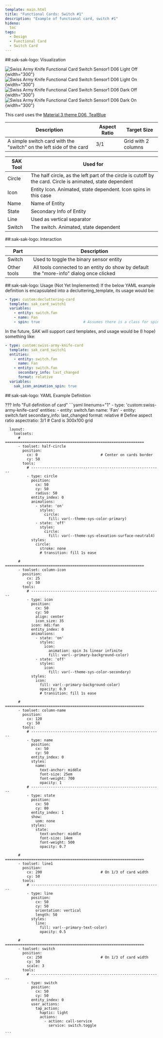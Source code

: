 ```yaml
---
template: main.html
title: "Functional Cards: Switch #1"
description: "Example of functional card, switch #1"
hideno:
  toc
tags:
  - Design
  - Functional Card
  - Switch Card
---
```

<!-- GT/GL -->
##:sak-sak-logo: Visualization

![Swiss Army Knife Functional Card Switch Sensor1 D06 Light Off](../assets/screenshots/sak-functional-card-12-switch1-theme-d06-light-off.png){width="300"}
![Swiss Army Knife Functional Card Switch Sensor1 D06 Light On](../assets/screenshots/sak-functional-card-12-switch1-theme-d06-light-on.png){width="300"}
<br>![Swiss Army Knife Functional Card Switch Sensor1 D06 Dark Off](../assets/screenshots/sak-functional-card-12-switch1-theme-d06-dark-off.png){width="300"}
![Swiss Army Knife Functional Card Switch Sensor1 D06 Dark On](../assets/screenshots/sak-functional-card-12-switch1-theme-d06-dark-on.png){width="300"}

This card uses the [Material 3 theme D06, TealBlue][ham3-d06-url]

| Description| Aspect Ratio| Target Size |
|-|-|-|
| A simple switch card with the "switch" on the left side of the card | 3/1 | Grid with 2 columns |

| SAK Tool| Used for |
|-|-|
| Circle | The half circle, as the left part of the circle is cutoff by the card. Circle is animated, state dependent|
| Icon | Entity Icon. Animated, state dependent. Icon spins in this case|
| Name | Name of Entity|
| State | Secondary Info of Entity|
| Line | Used as vertical separator |
| Switch | The switch. Animated, state dependent|

##:sak-sak-logo: Interaction

| Part | Description|
|-|-|
| Switch | Used to toggle the binary sensor entity |
| Other tools | All tools connected to an entity do show by default the "more-info" dialog once clicked |

##:sak-sak-logo: Usage (Not Yet Implemented)
If the below YAML example definition is encapsulated into a decluttering_template, its usage would be:

```yaml linenums="1"
- type: custom:decluttering-card
  template: sak_card_switch1
  variables:
    - entity: switch.fan
    - name: Fan
    - spin: true                    # Assumes there is a class for spin animation
```

In the future, SAK will support card templates, and usage would be (I hope) something like:


```yaml linenums="1"
- type: custom:swiss-army-knife-card
  template: sak_card_switch1
  entities:
    - entity: switch.fan
      name: Fan
    - entity: switch.fan
      secondary_info: last_changed
      format: relative
  variables:
    sak_icon_animation_spin: true
```

##:sak-sak-logo: YAML Example Definition

??? Info "Full definition of card"
    ```yaml linenums="1"
    - type: 'custom:swiss-army-knife-card'
      entities:
        - entity: switch.fan
          name: 'Fan'
        - entity: switch.fant
          secondary_info: last_changed
          format: relative
      # Define aspect ratio
      aspectratio: 3/1                          # Card is 300x100 grid

      layout:
        toolsets:
          # ================================================================
          - toolset: half-circle
            position:
              cx: 0                             # Center on cards border 
              cy: 50
            tools:
              # ------------------------------------------------------------
              - type: circle
                position:
                  cx: 50
                  cy: 50
                  radius: 50
                entity_index: 0
                animations:
                  - state: 'on'
                    styles:
                      circle:
                        fill: var(--theme-sys-color-primary)
                  - state: 'off'
                    styles:
                      circle:
                        fill: var(--theme-sys-elevation-surface-neutral4)
                styles:
                  circle:
                    stroke: none
                    # transition: fill 1s ease

          # ================================================================
          - toolset: column-icon
            position:
              cx: 25
              cy: 50
            tools:
              # ------------------------------------------------------------
              - type: icon
                position:
                  cx: 50
                  cy: 50
                  align: center
                  icon_size: 35
                icon: mdi:fan
                entity_index: 0
                animations:
                  - state: 'on'
                    styles:
                      icon:
                        animation: spin 3s linear infinite
                        fill: var(--primary-background-color)
                  - state: 'off'
                    styles:
                      icon:
                        fill: var(--theme-sys-color-secondary)
                styles:
                  icon:
                    fill: var(--primary-background-color)
                    opacity: 0.9
                    # transition: fill 1s ease
                
          # ================================================================
          - toolset: column-name
            position:
              cx: 120
              cy: 50
            tools:
              # ------------------------------------------------------------
              - type: name
                position:
                  cx: 50
                  cy: 50
                entity_index: 0
                styles:
                  name:
                    text-anchor: middle
                    font-size: 25em
                    font-weight: 700
                    opacity: 1
              # ------------------------------------------------------------
              - type: state
                position:
                  cx: 50
                  cy: 80
                entity_index: 1
                show:
                  uom: none
                styles:
                  state:
                    text-anchor: middle
                    font-size: 14em
                    font-weight: 500
                    opacity: 0.7

          # ================================================================
          - toolset: line1
            position:
              cx: 200                           # On 1/3 of card width
              cy: 50
            tools:
              # ------------------------------------------------------------
              - type: line
                position:
                  cx: 50
                  cy: 50
                  orientation: vertical
                  length: 50
                styles:
                  line:
                    fill: var(--primary-text-color)
                    opacity: 0.5

          # ================================================================
          - toolset: switch
            position:
              cx: 250                           # On 1/3 of card width
              cy: 50
              scale: 3
            tools:
              # ------------------------------------------------------------
              - type: switch
                position:
                  cx: 50
                  cy: 50
                entity_index: 0
                user_actions:
                  tap_action:
                    haptic: light
                    actions:
                      - action: call-service
                        service: switch.toggle

    ```

<!-- Image references -->

<!--- Internal References... --->
[Swiss Army Knife Tutorial 02]: ../tutorials/10-step-tutorial-02-intro.md

<!--- External References... --->
[ham3-d06-url]: https://material3-themes-manual.amoebelabs.com/examples/material3-example-theme-d06-tealblue/
